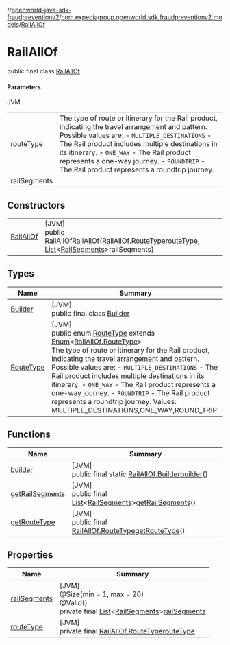 //[openworld-java-sdk-fraudpreventionv2](../../../index.md)/[com.expediagroup.openworld.sdk.fraudpreventionv2.models](../index.md)/[RailAllOf](index.md)

# RailAllOf

public final class [RailAllOf](index.md)

#### Parameters

JVM

| | |
|---|---|
| routeType | The type of route or itinerary for the Rail product, indicating the travel arrangement and pattern. Possible values are: - `MULTIPLE_DESTINATIONS` - The Rail product includes multiple destinations in its itinerary. - `ONE_WAY` - The Rail product represents a one-way journey. - `ROUNDTRIP` - The Rail product represents a roundtrip journey. |
| railSegments |

## Constructors

| | |
|---|---|
| [RailAllOf](-rail-all-of.md) | [JVM]<br>public [RailAllOf](index.md)[RailAllOf](-rail-all-of.md)([RailAllOf.RouteType](-route-type/index.md)routeType, [List](https://docs.oracle.com/javase/8/docs/api/java/util/List.html)&lt;[RailSegments](../-rail-segments/index.md)&gt;railSegments) |

## Types

| Name | Summary |
|---|---|
| [Builder](-builder/index.md) | [JVM]<br>public final class [Builder](-builder/index.md) |
| [RouteType](-route-type/index.md) | [JVM]<br>public enum [RouteType](-route-type/index.md) extends [Enum](https://docs.oracle.com/javase/8/docs/api/java/lang/Enum.html)&lt;[RailAllOf.RouteType](-route-type/index.md)&gt;<br>The type of route or itinerary for the Rail product, indicating the travel arrangement and pattern. Possible values are: - `MULTIPLE_DESTINATIONS` - The Rail product includes multiple destinations in its itinerary. - `ONE_WAY` - The Rail product represents a one-way journey. - `ROUNDTRIP` - The Rail product represents a roundtrip journey. Values: MULTIPLE_DESTINATIONS,ONE_WAY,ROUND_TRIP |

## Functions

| Name | Summary |
|---|---|
| [builder](builder.md) | [JVM]<br>public final static [RailAllOf.Builder](-builder/index.md)[builder](builder.md)() |
| [getRailSegments](get-rail-segments.md) | [JVM]<br>public final [List](https://docs.oracle.com/javase/8/docs/api/java/util/List.html)&lt;[RailSegments](../-rail-segments/index.md)&gt;[getRailSegments](get-rail-segments.md)() |
| [getRouteType](get-route-type.md) | [JVM]<br>public final [RailAllOf.RouteType](-route-type/index.md)[getRouteType](get-route-type.md)() |

## Properties

| Name | Summary |
|---|---|
| [railSegments](index.md#822441963%2FProperties%2F-1883119931) | [JVM]<br>@Size(min = 1, max = 20)<br>@Valid()<br>private final [List](https://docs.oracle.com/javase/8/docs/api/java/util/List.html)&lt;[RailSegments](../-rail-segments/index.md)&gt;[railSegments](index.md#822441963%2FProperties%2F-1883119931) |
| [routeType](index.md#2074306234%2FProperties%2F-1883119931) | [JVM]<br>private final [RailAllOf.RouteType](-route-type/index.md)[routeType](index.md#2074306234%2FProperties%2F-1883119931) |
